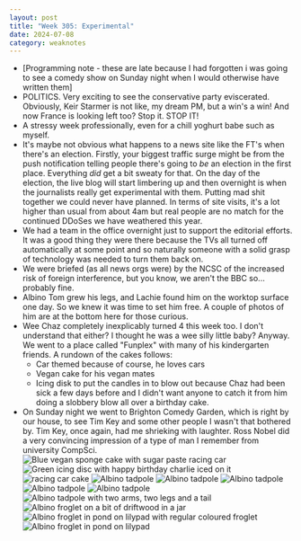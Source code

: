 ```yaml
---
layout: post
title: "Week 305: Experimental"
date: 2024-07-08
category: weaknotes
---
```

* [Programming note - these are late because I had forgotten i was going to see a comedy show on Sunday night when I would otherwise have written them]
* POLITICS. Very exciting to see the conservative party eviscerated. Obviously, Keir Starmer is not like, my dream PM, but a win's a win! And now France is looking left too? Stop it. STOP IT!
* A stressy week professionally, even for a chill yoghurt babe such as myself.
* It's maybe not obvious what happens to a news site like the FT's when there's an election. Firstly, your biggest traffic surge might be from the push notification telling people there's going to _be_ an election in the first place. Everything _did_ get a bit sweaty for that. On the day of the election, the live blog will start limbering up and then overnight is when the journalists really get experimental with them. Putting mad shit together we could never have planned. In terms of site visits, it's a lot higher than usual from about 4am but real people are no match for the continued DDoSes we have weathered this year.
* We had a team in the office overnight just to support the editorial efforts. It was a good thing they were there because the TVs all turned off automatically at some point and so naturally someone with a solid grasp of technology was needed to turn them back on.
* We were briefed (as all news orgs were) by the NCSC of the increased risk of foreign interference, but you know, we aren't the BBC so... probably fine.
* Albino Tom grew his legs, and Lachie found him on the worktop surface one day. So we knew it was time to set him free. A couple of photos of him are at the bottom here for those curious.
* Wee Chaz completely inexplicably turned 4 this week too. I don't understand that either? I thought he was a wee silly little baby? Anyway. We went to a place called "Funplex" with many of his kindergarten friends. A rundown of the cakes follows:
  * Car themed because of course, he loves cars
  * Vegan cake for his vegan mates
  * Icing disk to put the candles in to blow out because Chaz had been sick a few days before and I didn't want anyone to catch it from him doing a slobbery blow all over a birthday cake.
* On Sunday night we went to Brighton Comedy Garden, which is right by our house, to see Tim Key and some other people I wasn't that bothered by. Tim Key, once again, had me shrieking with laughter. Ross Nobel did a very convincing impression of a type of man I remember from university CompSci.
![Blue vegan sponge cake with sugar paste racing car](/assets/img/240708/vegan-car-cake.jpg)
![Green icing disc with happy birthday charlie iced on it](/assets/img/240708/car-cake.jpg)
![racing car cake](/assets/img/240708/cake-top.jpg)
![Albino tadpole](/assets/img/240708/tadpole1.jpg)
![Albino tadpole](/assets/img/240708/tadpole2.jpg)
![Albino tadpole](/assets/img/240708/tadpole3.jpg)
![Albino tadpole](/assets/img/240708/tadpole4.jpg)
![Albino tadpole](/assets/img/240708/tadpole5.jpg)
![Albino tadpole with two arms, two legs and a tail](/assets/img/240708/tadpole6.jpg)
![Albino froglet on a bit of driftwood in a jar](/assets/img/240708/tadpole7.jpg)
![Albino froglet in pond on lilypad with regular coloured froglet](/assets/img/240708/tadpole8.jpg)
![Albino froglet in pond on lilypad](/assets/img/240708/tadpole9.jpg)
